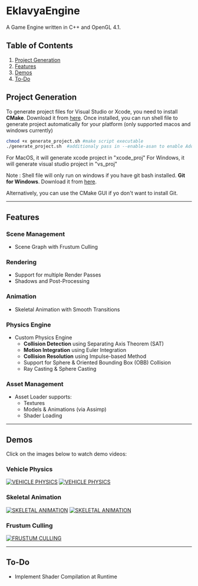 # EklavyaEngine

A Game Engine written in C++ and OpenGL 4.1.

## Table of Contents

1. [Project Generation](#project-generation)
2. [Features](#features)
3. [Demos](#demos)
4. [To-Do](#to-do)

## Project Generation

To generate project files for Visual Studio or Xcode, you need to install **CMake**.
Download it from [here](https://cmake.org/download/). Once installed, you can run shell file to generate project automatically for your platform (only supported macos and windows currently)

```sh
chmod +x generate_project.sh #make script executable
./generate_project.sh  #additionaly pass in --enable-asan to enable Address Sanitizer
```

For MacOS, it will generate xcode project in "xcode_proj"
For Windows, it will generate visual studio project in "vs_proj"

Note : Shell file will only run on windows if you have git bash installed.  **Git for Windows**.
Download it from [here](https://git-scm.com/downloads/). 

Alternatively, you can use the CMake GUI if yo don't want to install Git.

---

## Features

### Scene Management
- Scene Graph with Frustum Culling

### Rendering
- Support for multiple Render Passes
- Shadows and Post-Processing

### Animation
- Skeletal Animation with Smooth Transitions

### Physics Engine
- Custom Physics Engine
  - **Collision Detection** using Separating Axis Theorem (SAT)
  - **Motion Integration** using Euler Integration
  - **Collision Resolution** using Impulse-based Method
  - Support for Sphere & Oriented Bounding Box (OBB) Collision
  - Ray Casting & Sphere Casting

### Asset Management
- Asset Loader supports:
  - Textures
  - Models & Animations (via Assimp)
  - Shader Loading

---

## Demos

Click on the images below to watch demo videos:

### Vehicle Physics
[![VEHICLE PHYSICS](https://img.youtube.com/vi/z52WxTNrIpg/sddefault.jpg)](https://www.youtube.com/watch?v=z52WxTNrIpg)
[![VEHICLE PHYSICS](https://img.youtube.com/vi/abnopf9OntY/sddefault.jpg)](https://www.youtube.com/watch?v=abnopf9OntY)

### Skeletal Animation
[![SKELETAL ANIMATION](https://img.youtube.com/vi/NbSgJ3GrD_0/sddefault.jpg)](https://www.youtube.com/watch?v=NbSgJ3GrD_0)
[![SKELETAL ANIMATION](https://img.youtube.com/vi/RszWEUHOxoE/sddefault.jpg)](https://www.youtube.com/watch?v=RszWEUHOxoE)

### Frustum Culling
[![FRUSTUM CULLING](https://img.youtube.com/vi/H0ntyFogFvU/sddefault.jpg)](https://www.youtube.com/watch?v=H0ntyFogFvU)

---

## To-Do
- Implement Shader Compilation at Runtime
